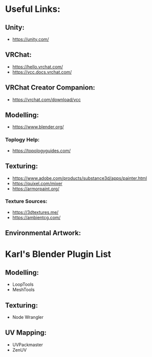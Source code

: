 # Useful Links:

## Unity:
- https://unity.com/

## VRChat:
- https://hello.vrchat.com/
- https://vcc.docs.vrchat.com/

## VRChat Creator Companion:
- https://vrchat.com/download/vcc

## Modelling:
- https://www.blender.org/

### Toplogy Help:
- https://topologyguides.com/

## Texturing:
- https://www.adobe.com/products/substance3d/apps/painter.html
- https://quixel.com/mixer
- https://armorpaint.org/

### Texture Sources:
- https://3dtextures.me/
- https://ambientcg.com/


## Environmental Artwork:


# Karl's Blender Plugin List
## Modelling:
- LoopTools
- MeshTools

## Texturing:
- Node Wrangler

## UV Mapping:
- UVPackmaster
- ZenUV